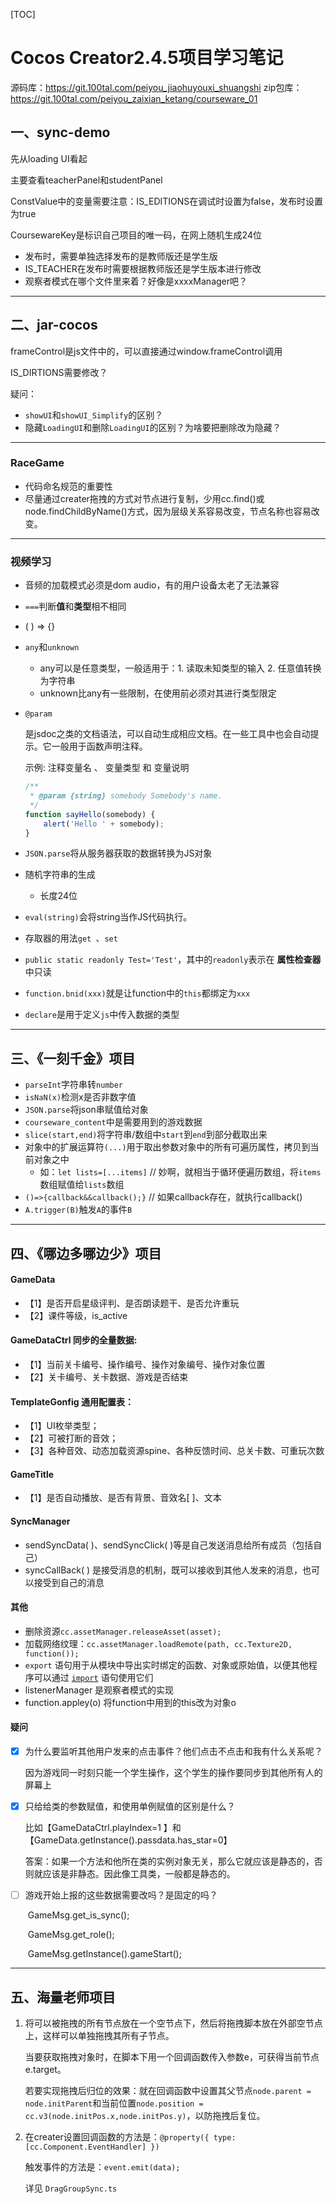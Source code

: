 [TOC]

# Cocos Creator2.4.5项目学习笔记

源码库：https://git.100tal.com/peiyou_jiaohuyouxi_shuangshi
zip包库：https://git.100tal.com/peiyou_zaixian_ketang/courseware_01

## 一、sync-demo

先从loading UI看起

主要查看teacherPanel和studentPanel

ConstValue中的变量需要注意：IS_EDITIONS在调试时设置为false，发布时设置为true

CoursewareKey是标识自己项目的唯一码，在网上随机生成24位

* 发布时，需要单独选择发布的是教师版还是学生版
* IS_TEACHER在发布时需要根据教师版还是学生版本进行修改
* 观察者模式在哪个文件里来着？好像是xxxxManager吧？



---

## 二、jar-cocos

frameControl是js文件中的，可以直接通过window.frameControl调用

IS_DIRTIONS需要修改？

疑问：

* `showUI`和`showUI_Simplify`的区别？
*  隐藏`LoadingUI`和删除`LoadingUI`的区别？为啥要把删除改为隐藏？

---

### RaceGame

* 代码命名规范的重要性
* 尽量通过creater拖拽的方式对节点进行复制，少用cc.find()或node.findChildByName()方式，因为层级关系容易改变，节点名称也容易改变。

---

### 视频学习

* 音频的加载模式必须是dom audio，有的用户设备太老了无法兼容

* `===`判断**值**和**类型**相不相同

* ( ) => {}

* `any`和`unknown`
  * any可以是任意类型，一般适用于：1. 读取未知类型的输入 2. 任意值转换为字符串
  * unknown比any有一些限制，在使用前必须对其进行类型限定
  
* `@param`

  是jsdoc之类的文档语法，可以自动生成相应文档。在一些工具中也会自动提示。它一般用于函数声明注释。

  示例: 注释变量名 、 变量类型 和 变量说明

  ```js
  /**
   * @param {string} somebody Somebody's name.
   */
  function sayHello(somebody) {
      alert('Hello ' + somebody);
  }
  ```

* `JSON.parse`将从服务器获取的数据转换为JS对象
  
* 随机字符串的生成
  
  * 长度24位
  
* `eval(string)`会将string当作JS代码执行。

* 存取器的用法`get `、`set`

* `public static readonly Test='Test'`，其中的`readonly`表示在 **属性检查器** 中只读

* `function.bnid(xxx)`就是让function中的`this`都绑定为`xxx`

* `declare`是用于定义`js`中传入数据的类型

---

## 三、《一刻千金》项目

* `parseInt`字符串转`number`
* `isNaN(x)`检测x是否非数字值
* `JSON.parse`将json串赋值给对象
* `courseware_content`中是需要用到的游戏数据
* `slice(start,end)`将字符串/数组中`start`到`end`到部分截取出来
* 对象中的扩展运算符`(...)`用于取出参数对象中的所有可遍历属性，拷贝到当前对象之中
  * 如：`let lists=[...items]`		// 妙啊，就相当于循环便遍历数组，将`items`数组赋值给`lists`数组
* `()=>{callback&&callback();}`      // 如果callback存在，就执行callback()
* `A.trigger(B)`触发`A`的事件`B`

---

## 四、《哪边多哪边少》项目

#### GameData

* 【1】是否开启星级评判、是否朗读题干、是否允许重玩
* 【2】课件等级，is_active

#### GameDataCtrl 同步的全量数据:

* 【1】当前关卡编号、操作编号、操作对象编号、操作对象位置
* 【2】关卡编号、关卡数据、游戏是否结束

#### TemplateGonfig 通用配置表：

* 【1】UI枚举类型；
* 【2】可被打断的音效；
* 【3】各种音效、动态加载资源spine、各种反馈时间、总关卡数、可重玩次数

#### GameTitle

* 【1】是否自动播放、是否有背景、音效名[ ]、文本

#### SyncManager

* sendSyncData( )、sendSyncClick( )等是自己发送消息给所有成员（包括自己）
* syncCallBack( ) 是接受消息的机制，既可以接收到其他人发来的消息，也可以接受到自己的消息



#### 其他

* 删除资源`cc.assetManager.releaseAsset(asset);`
* 加载网络纹理：`cc.assetManager.loadRemote(path, cc.Texture2D, function());`
* `export` 语句用于从模块中导出实时绑定的函数、对象或原始值，以便其他程序可以通过 [`import`](https://developer.mozilla.org/zh-CN/docs/Web/JavaScript/Reference/Statements/import) 语句使用它们
* listenerManager 是观察者模式的实现
* function.appley(o)  将function中用到的this改为对象o



#### 疑问

- [x] 为什么要监听其他用户发来的点击事件？他们点击不点击和我有什么关系呢？

  因为游戏同一时刻只能一个学生操作，这个学生的操作要同步到其他所有人的屏幕上

- [x] 只给给类的参数赋值，和使用单例赋值的区别是什么？

  比如【GameDataCtrl.playIndex=1 】和 【GameData.getInstance().passdata.has_star=0】

  答案：如果一个方法和他所在类的实例对象无关，那么它就应该是静态的，否则就应该是非静态。因此像工具类，一般都是静态的。

- [ ] 游戏开始上报的这些数据需要改吗？是固定的吗？

  ​		GameMsg.get_is_sync();

  ​        GameMsg.get_role();

  ​        GameMsg.getInstance().gameStart();

---



## 五、海量老师项目

1. 将可以被拖拽的所有节点放在一个空节点下，然后将拖拽脚本放在外部空节点上，这样可以单独拖拽其所有子节点。

   当要获取拖拽对象时，在脚本下用一个回调函数传入参数e，可获得当前节点e.target。

   若要实现拖拽后归位的效果：就在回调函数中设置其父节点`node.parent = node.initParent`和当前位置`node.position = cc.v3(node.initPos.x,node.initPos.y)`，以防拖拽后复位。

2. 在creater设置回调函数的方法是：`@property({ type: [cc.Component.EventHandler] })`

   触发事件的方法是：`event.emit(data);`

   详见 `DragGroupSync.ts`

